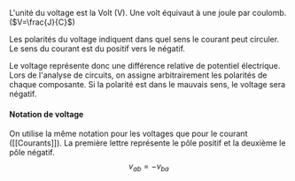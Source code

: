 L'unité du voltage est la Volt (V). Une volt équivaut à une joule par coulomb. ($V=\frac{J}{C}$)

Les polarités du voltage indiquent dans quel sens le courant peut circuler. Le sens du courant est du positif vers le négatif.

Le voltage représente donc une différence relative de potentiel électrique. Lors de l'analyse de circuits, on assigne arbitrairement les polarités de chaque composante. Si la polarité est dans le mauvais sens, le voltage sera négatif.

#### Notation de voltage
On utilise la même notation pour les voltages que pour le courant ([[Courants]]). La première lettre représente le pôle positif et la deuxième le pôle négatif. $$v_{ab}=-v_{ba}$$